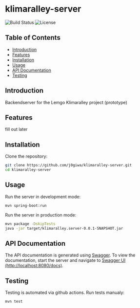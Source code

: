 # klimaralley-server

![Build Status](https://img.shields.io/badge/build-passing-brightgreen) ![License](https://img.shields.io/badge/license-MIT-blue)

## Table of Contents

- [Introduction](#introduction)
- [Features](#features)
- [Installation](#installation)
- [Usage](#usage)
- [API Documentation](#api-documentation)
- [Testing](#testing)

## Introduction

Backendserver for the Lemgo Klimaralley project (prototype)

## Features

fill out later

## Installation

Clone the repository:
```bash
git clone https://github.com/j0giwa/klimaralley-server.git
cd klimaralley-server
```

## Usage
Run the server in development mode:
```bash
mvn spring-boot:run
```

Run the server in production mode:
```bash
mvn package -DskipTests
java -jar target/klimaralley.server-0.0.1-SNAPSHOT.jar
```

## API Documentation
The API documentation is generated using [Swagger](https://swagger.io). 
To view the documentation, start the server and navigate to [Swagger UI (http://localhost:8080/docs)](http://localhost:8080/docs).

## Testing
Testing is automated via github actions.
Run tests manualy:
```bash
mvn test
```


